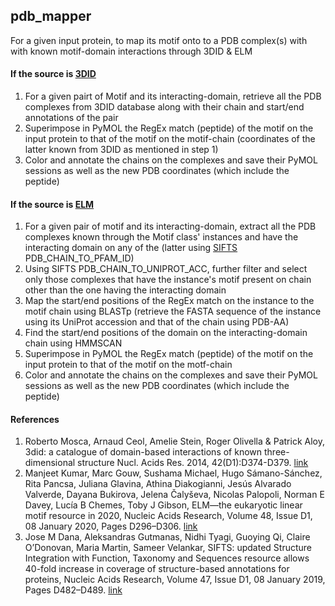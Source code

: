 ## pdb_mapper
For a given input protein, to map its motif onto to a PDB complex(s) with with known motif-domain interactions through 3DID & ELM

#### If the source is [3DID](https://3did.irbbarcelona.org/)
1. For a given pairt of Motif and its interacting-domain, retrieve all the PDB complexes from 3DID database along with their chain and start/end annotations of the pair
2. Superimpose in PyMOL the RegEx match (peptide) of the motif on the input protein to that of the motif on the motif-chain (coordinates of the latter known from 3DID as mentioned in step 1)
3. Color and annotate the chains on the complexes and save their PyMOL sessions as well as the new PDB coordinates (which include the peptide)

#### If the source is [ELM](http://elm.eu.org/)
1. For a given pair of motif and its interacting-domain, extract all the PDB complexes known through the Motif class' instances and have the interacting domain on any of the  (latter using [SIFTS](https://www.ebi.ac.uk/pdbe/docs/sifts/index.html) PDB_CHAIN_TO_PFAM_ID)
2. Using SIFTS PDB_CHAIN_TO_UNIPROT_ACC, further filter and select only those complexes that have the instance's motif present on chain other than the one having the interacting domain
3. Map the start/end positions of the RegEx match on the instance to the motif chain using BLASTp (retrieve the FASTA sequence of the instance using its UniProt accession and that of the chain using PDB-AA)
4. Find the start/end positions of the domain on the interacting-domain chain using HMMSCAN
5. Superimpose in PyMOL the RegEx match (peptide) of the motif on the input protein to that of the motif on the motf-chain
6. Color and annotate the chains on the complexes and save their PyMOL sessions as well as the new PDB coordinates (which include the peptide)

#### References
1. Roberto Mosca, Arnaud Ceol, Amelie Stein, Roger Olivella & Patrick Aloy, 3did: a catalogue of domain-based interactions of known three-dimensional structure Nucl. Acids Res. 2014, 42(D1):D374-D379. [link](https://sbnb.irbbarcelona.org/3did_2013)
2. Manjeet Kumar, Marc Gouw, Sushama Michael, Hugo Sámano-Sánchez, Rita Pancsa, Juliana Glavina, Athina Diakogianni, Jesús Alvarado Valverde, Dayana Bukirova, Jelena Čalyševa, Nicolas Palopoli, Norman E Davey, Lucía B Chemes, Toby J Gibson, ELM—the eukaryotic linear motif resource in 2020, Nucleic Acids Research, Volume 48, Issue D1, 08 January 2020, Pages D296–D306. [link](https://doi.org/10.1093/nar/gkz1030)
3. Jose M Dana, Aleksandras Gutmanas, Nidhi Tyagi, Guoying Qi, Claire O’Donovan, Maria Martin, Sameer Velankar, SIFTS: updated Structure Integration with Function, Taxonomy and Sequences resource allows 40-fold increase in coverage of structure-based annotations for proteins, Nucleic Acids Research, Volume 47, Issue D1, 08 January 2019, Pages D482–D489. [link](https://doi.org/10.1093/nar/gky1114)
